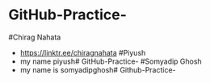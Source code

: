 
# GitHub-Practice-
#Chirag Nahata
- https://linktr.ee/chiragnahata
#Piyush
- my name piyush# GitHub-Practice-
#Somyadip Ghosh
- my name is somyadipghosh# Github-Practice-

